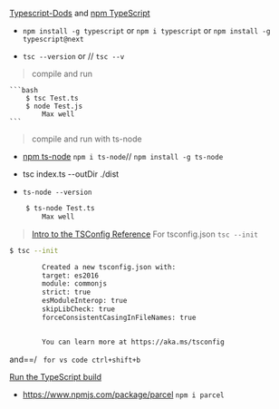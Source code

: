 [Typescript-Dods](https://www.typescriptlang.org/) and [npm TypeScript](https://www.npmjs.com/package/typescript)

- `npm install -g typescript` or `npm i typescript` or `npm install -g typescript@next`

- `tsc --version` or // `tsc --v`

> compile and run

    ```bash
        $ tsc Test.ts
        $ node Test.js
            Max well
    ```

> compile and run with ts-node

- [npm ts-node](https://www.npmjs.com/package/ts-node) `npm i ts-node`// `npm install -g ts-node`
- tsc index.ts --outDir ./dist


- `ts-node --version`

```bash
    $ ts-node Test.ts
        Max well
```

> [Intro to the TSConfig Reference](https://www.typescriptlang.org/tsconfig) For tsconfig.json `tsc --init`

```bash
$ tsc --init

        Created a new tsconfig.json with:
        target: es2016
        module: commonjs
        strict: true
        esModuleInterop: true
        skipLibCheck: true
        forceConsistentCasingInFileNames: true


        You can learn more at https://aka.ms/tsconfig
```

and==/
` for vs code ctrl+shift+b`

[Run the TypeScript build](https://code.visualstudio.com/docs/typescript/typescript-compiling#_step-2-run-the-typescript-build)

- https://www.npmjs.com/package/parcel `npm i parcel`

